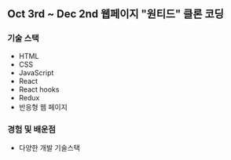 ## Oct 3rd ~ Dec 2nd 웹페이지 "원티드" 클론 코딩

### 기술 스택
- HTML
- CSS
- JavaScript
- React
- React hooks
- Redux
- 반응형 웹 페이지

### 경험 및 배운점
- 다양한 개발 기술스택
